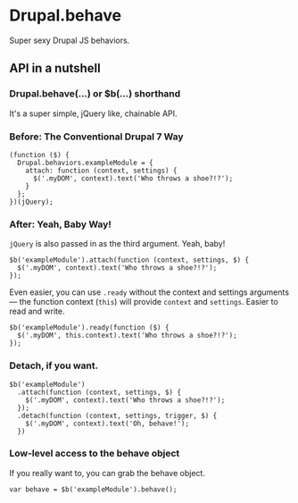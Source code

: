# Drupal.behave

Super sexy Drupal JS behaviors.

## API in a nutshell

### Drupal.behave(...) or $b(...) shorthand

It's a super simple, jQuery like, chainable API.

### Before: The Conventional Drupal 7 Way

```
(function ($) {
  Drupal.behaviors.exampleModule = {
    attach: function (context, settings) {
      $('.myDOM', context).text('Who throws a shoe?!?');
    }
  };
})(jQuery);
```

### After: Yeah, Baby Way!

`jQuery` is also passed in as the third argument. Yeah, baby!

```
$b('exampleModule').attach(function (context, settings, $) {
  $('.myDOM', context).text('Who throws a shoe?!?');
});
```

Even easier, you can use `.ready` without the context and settings arguments — the function context (`this`) will provide `context` and `settings`. Easier to read and write.

```
$b('exampleModule').ready(function ($) {
  $('.myDOM', this.context).text('Who throws a shoe?!?');
});
```

### Detach, if you want.

```
$b('exampleModule')
  .attach(function (context, settings, $) {
    $('.myDOM', context).text('Who throws a shoe?!?');
  });
  .detach(function (context, settings, trigger, $) {
    $('.myDOM', context).text('Oh, behave!'); 
  })
```

### Low-level access to the behave object

If you really want to, you can grab the behave object.

```
var behave = $b('exampleModule').behave();
```
